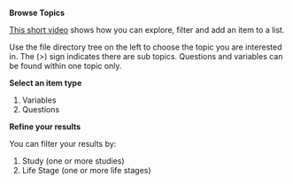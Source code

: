 <b>Browse Topics</b>
<p></p>
<p><a href="https://www.youtube.com/embed/i3Cku4Uglpk?si=DvxsVjoSWl5d9iT5" target="_blank">This short video</a> shows how you can explore, filter and add an item to a list.</p>

<p>Use the file directory tree on the left to choose the topic you are interested in. The (&gt;) sign indicates there are sub topics. Questions and variables can be found within one topic only. </p>

<b>Select an item type</b>
<ol>
  <li>Variables</li>
  <li>Questions</li>
</ol>

<b>Refine your results</b>
<p>You can filter your results by:</p>
<ol>
  <li>Study (one or more studies)</li>
  <li>Life Stage (one or more life stages)</li>
</ol>

